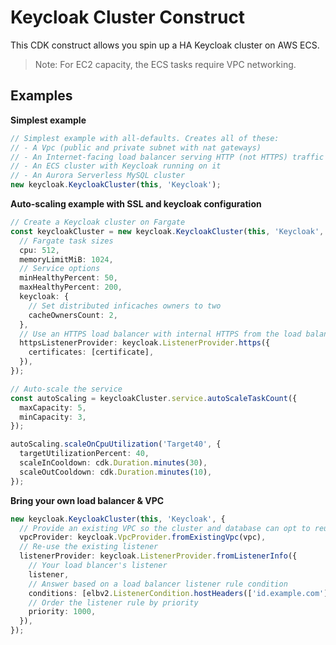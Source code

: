 # Keycloak Cluster Construct

This CDK construct allows you spin up a HA Keycloak cluster on AWS ECS.

> Note: For EC2 capacity, the ECS tasks require VPC networking.

## Examples

**Simplest example**

```ts
// Simplest example with all-defaults. Creates all of these:
// - A Vpc (public and private subnet with nat gateways)
// - An Internet-facing load balancer serving HTTP (not HTTPS) traffic
// - An ECS cluster with Keycloak running on it
// - An Aurora Serverless MySQL cluster
new keycloak.KeycloakCluster(this, 'Keycloak');
```

**Auto-scaling example with SSL and keycloak configuration**

```ts
// Create a Keycloak cluster on Fargate
const keycloakCluster = new keycloak.KeycloakCluster(this, 'Keycloak', {
  // Fargate task sizes
  cpu: 512,
  memoryLimitMiB: 1024,
  // Service options
  minHealthyPercent: 50,
  maxHealthyPercent: 200,
  keycloak: {
    // Set distributed inficaches owners to two
    cacheOwnersCount: 2,
  },
  // Use an HTTPS load balancer with internal HTTPS from the load balancer to Keycloak.
  httpsListenerProvider: keycloak.ListenerProvider.https({
    certificates: [certificate],
  }),
});

// Auto-scale the service
const autoScaling = keycloakCluster.service.autoScaleTaskCount({
  maxCapacity: 5,
  minCapacity: 3,
});

autoScaling.scaleOnCpuUtilization('Target40', {
  targetUtilizationPercent: 40,
  scaleInCooldown: cdk.Duration.minutes(30),
  scaleOutCooldown: cdk.Duration.minutes(10),
});
```

**Bring your own load balancer & VPC**

```ts
new keycloak.KeycloakCluster(this, 'Keycloak', {
  // Provide an existing VPC so the cluster and database can opt to reuse it
  vpcProvider: keycloak.VpcProvider.fromExistingVpc(vpc),
  // Re-use the existing listener
  listenerProvider: keycloak.ListenerProvider.fromListenerInfo({
    // Your load blancer's listener
    listener,
    // Answer based on a load balancer listener rule condition
    conditions: [elbv2.ListenerCondition.hostHeaders(['id.example.com'])],
    // Order the listener rule by priority
    priority: 1000,
  }),
});
```
